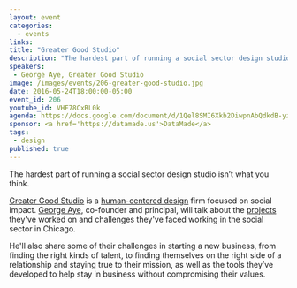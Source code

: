```yaml
---
layout: event
categories: 
  - events
links:
title: "Greater Good Studio"
description: "The hardest part of running a social sector design studio isn’t what you think. Greater Good Studio is a human-centered design firm focused on social impact. George Aye, co-founder and principal, will talk about the projects they’ve worked on and challenges they’ve faced working in the social sector in Chicago."
speakers:
 - George Aye, Greater Good Studio
image: /images/events/206-greater-good-studio.jpg
date: 2016-05-24T18:00:00-05:00
event_id: 206
youtube_id: VHF78CxRL0k
agenda: https://docs.google.com/document/d/1Qel8SMI6Xkb2DiwpnAbQdkdB-yzOyPF8opeGp6ZFpgM/edit#
sponsor: <a href='https://datamade.us'>DataMade</a>
tags: 
 - design
published: true
---
```


The hardest part of running a social sector design studio isn’t what you think.

[Greater Good Studio](http://www.greatergoodstudio.com) is a [human-centered design](http://www.greatergoodstudio.com/approach/) firm focused on social impact. [George Aye](https://twitter.com/georgeaye), co-founder and principal, will talk about the [projects](http://www.greatergoodstudio.com/projects/) they've worked on and challenges they've faced working in the social sector in Chicago.

He'll also share some of their challenges in starting a new business, from finding the right kinds of talent, to finding themselves on the right side of a relationship and staying true to their mission, as well as the tools they’ve developed to help stay in business without compromising their values.